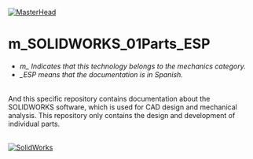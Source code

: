 [![MasterHead](http://dicer0.com/wp-content/uploads/2025/03/SOLIDWORKS-Parts-di_cer0-Banner.png)](https://dicer0.com/#skills)
# m_SOLIDWORKS_01Parts_ESP
<h6 align="justify">
  <ul>
    <li>m_ Indicates that this technology belongs to the mechanics category.</li>
    <li>_ESP means that the documentation is in Spanish.</li>
  </ul>
</h6>
And this specific repository contains documentation about the SOLIDWORKS software, which is used for CAD design and mechanical analysis.
This repository only contains the design and development of individual parts.
&nbsp;
<br/>
&nbsp;

[![SolidWorks](http://dicer0.com/wp-content/uploads/2025/03/m_SOLIDWORKS_Parts_MkII.png)](https://dicer0.com/#skills)
